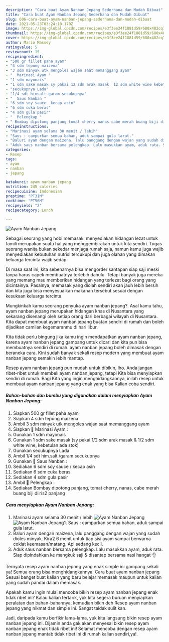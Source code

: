 ```yaml
---
description: "Cara buat Ayam Nanban Jepang Sederhana dan Mudah Dibuat"
title: "Cara buat Ayam Nanban Jepang Sederhana dan Mudah Dibuat"
slug: 606-cara-buat-ayam-nanban-jepang-sederhana-dan-mudah-dibuat
date: 2021-05-23T03:24:10.170Z
image: https://img-global.cpcdn.com/recipes/e3f3ee24f1881d59/680x482cq70/ayam-nanban-jepang-foto-resep-utama.jpg
thumbnail: https://img-global.cpcdn.com/recipes/e3f3ee24f1881d59/680x482cq70/ayam-nanban-jepang-foto-resep-utama.jpg
cover: https://img-global.cpcdn.com/recipes/e3f3ee24f1881d59/680x482cq70/ayam-nanban-jepang-foto-resep-utama.jpg
author: Mario Massey
ratingvalue: 5
reviewcount: 15
recipeingredient:
- "500 gr fillet paha ayam"
- "4 sdm tepung maizena"
- "3 sdm minyak utk mengoles wajan saat memanggang ayam"
- "  Marinasi Ayam "
- "1 sdm mayonais"
- "1 sdm sake masak sy pakai 12 sdm arak masak  12 sdm white wine kebetulan ada stok"
- "secukupnya Lada"
- "1/4 sdt himsalt garam secukupnya"
- "  Saus Nanban "
- "6 sdm soy sauce  kecap asin"
- "6 sdm cuka beras"
- "4 sdm gula pasir"
- "  Pelengkap "
- " Bombay dipotong panjang tomat cherry nanas cabe merah buang biji diiris2 panjang"
recipeinstructions:
- "Marinasi ayam selama 30 menit / lebih"
- "Saus : campurkan semua bahan, aduk sampai gula larut."
- "Baluri ayam dengan maizena, lalu panggang dengan wajan yang sudah dioles minyak. Kira2 6 menit untuk tiap sisi ayam sampai berwarna coklat keemasan/matang. Api sedang kecil."
- "Aduk saus nanban bersama pelengkap. Lalu masukkan ayam, aduk rata. Siap dipindahkan ke mangkuk saji &amp; disantap bersama nasi hangat 👌"
categories:
- Resep
tags:
- ayam
- nanban
- jepang

katakunci: ayam nanban jepang 
nutrition: 245 calories
recipecuisine: Indonesian
preptime: "PT31M"
cooktime: "PT56M"
recipeyield: "2"
recipecategory: Lunch

---
```



![Ayam Nanban Jepang](https://img-global.cpcdn.com/recipes/e3f3ee24f1881d59/680x482cq70/ayam-nanban-jepang-foto-resep-utama.jpg)

Sebagai seorang yang hobi memasak, menyediakan hidangan lezat untuk famili merupakan suatu hal yang menggembirakan untuk kita sendiri. Tugas seorang  wanita bukan sekedar menjaga rumah saja, namun kamu juga wajib menyediakan kebutuhan nutrisi tercukupi dan juga olahan yang dimakan keluarga tercinta wajib sedap.

Di masa  saat ini, kita sebenarnya bisa mengorder santapan siap saji meski tanpa harus capek membuatnya terlebih dahulu. Tetapi banyak juga mereka yang memang mau memberikan hidangan yang terlezat bagi orang yang dicintainya. Pasalnya, memasak yang diolah sendiri akan jauh lebih bersih dan kita juga bisa menyesuaikan makanan tersebut sesuai dengan kesukaan keluarga tercinta. 



Mungkinkah kamu seorang penyuka ayam nanban jepang?. Asal kamu tahu, ayam nanban jepang merupakan hidangan khas di Nusantara yang sekarang disenangi oleh setiap orang dari berbagai wilayah di Nusantara. Kita dapat membuat ayam nanban jepang buatan sendiri di rumah dan boleh dijadikan camilan kegemaranmu di hari libur.

Kita tidak perlu bingung jika kamu ingin mendapatkan ayam nanban jepang, karena ayam nanban jepang gampang untuk dicari dan kita pun bisa membuatnya sendiri di rumah. ayam nanban jepang boleh dimasak dengan beraneka cara. Kini sudah banyak sekali resep modern yang membuat ayam nanban jepang semakin lebih mantap.

Resep ayam nanban jepang pun mudah untuk dibikin, lho. Anda jangan ribet-ribet untuk membeli ayam nanban jepang, tetapi Kita bisa menyiapkan sendiri di rumah. Bagi Kita yang ingin menghidangkannya, inilah resep untuk membuat ayam nanban jepang yang enak yang bisa Kalian coba sendiri.

<!--inarticleads1-->

##### Bahan-bahan dan bumbu yang digunakan dalam menyiapkan Ayam Nanban Jepang:

1. Siapkan 500 gr fillet paha ayam
1. Siapkan 4 sdm tepung maizena
1. Ambil 3 sdm minyak utk mengoles wajan saat memanggang ayam
1. Siapkan  🔴 Marinasi Ayam :
1. Gunakan 1 sdm mayonais
1. Gunakan 1 sdm sake masak (sy pakai 1/2 sdm arak masak &amp; 1/2 sdm white wine, kebetulan ada stok)
1. Gunakan secukupnya Lada
1. Ambil 1/4 sdt him.salt /garam secukupnya
1. Gunakan  🔴 Saus Nanban :
1. Sediakan 6 sdm soy sauce / kecap asin
1. Sediakan 6 sdm cuka beras
1. Sediakan 4 sdm gula pasir
1. Ambil  🔴 Pelengkap :
1. Sediakan  Bombay dipotong panjang, tomat cherry, nanas, cabe merah buang biji diiris2 panjang




<!--inarticleads2-->

##### Cara menyiapkan Ayam Nanban Jepang:

1. Marinasi ayam selama 30 menit / lebih
<img src="https://img-global.cpcdn.com/steps/0ea67df71c9759e2/160x128cq70/ayam-nanban-jepang-langkah-memasak-1-foto.jpg" alt="Ayam Nanban Jepang"><img src="https://img-global.cpcdn.com/steps/c0ad2f75d6b7e39f/160x128cq70/ayam-nanban-jepang-langkah-memasak-1-foto.jpg" alt="Ayam Nanban Jepang">1. Saus : campurkan semua bahan, aduk sampai gula larut.
1. Baluri ayam dengan maizena, lalu panggang dengan wajan yang sudah dioles minyak. Kira2 6 menit untuk tiap sisi ayam sampai berwarna coklat keemasan/matang. Api sedang kecil.
1. Aduk saus nanban bersama pelengkap. Lalu masukkan ayam, aduk rata. Siap dipindahkan ke mangkuk saji &amp; disantap bersama nasi hangat 👌




Ternyata resep ayam nanban jepang yang enak simple ini gampang sekali ya! Semua orang bisa menghidangkannya. Cara buat ayam nanban jepang Sesuai banget buat kalian yang baru belajar memasak maupun untuk kalian yang sudah pandai dalam memasak.

Apakah kamu ingin mulai mencoba bikin resep ayam nanban jepang enak tidak ribet ini? Kalau kalian tertarik, yuk kita segera buruan menyiapkan peralatan dan bahan-bahannya, kemudian bikin deh Resep ayam nanban jepang yang nikmat dan simple ini. Sangat taidak sulit kan. 

Jadi, daripada kamu berfikir lama-lama, yuk kita langsung bikin resep ayam nanban jepang ini. Dijamin anda gak akan menyesal bikin resep ayam nanban jepang enak tidak ribet ini! Selamat mencoba dengan resep ayam nanban jepang mantab tidak ribet ini di rumah kalian sendiri,ya!.

